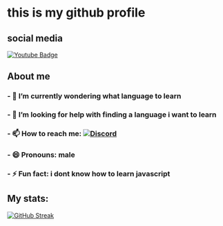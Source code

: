 # this is my github profile
## social media
<div id="badges">
  <a href="https://www.youtube.com/channel/UCExA6qf8Mljuzvteh3FYr0A">
    <img src="https://img.shields.io/badge/YouTube-red?style=for-the-badge&logo=youtube&logoColor=white" alt="Youtube Badge"/>
  </a>
  </a>
</div>
 </div>



## About me
### - 🌱 I’m currently wondering what language to learn
### - 🤔 I’m looking for help with finding a language i want to learn
### - 📫 How to reach me: <a href="https://discord.com/users/688370990404730935"> <img src="https://img.shields.io/badge/discord-grey?logo=discord&logoColor=white&style=for-the-badge" alt="Discord"/> </a>
### - 😄 Pronouns: male
### - ⚡ Fun fact: i dont know how to learn javascript

## My stats:

[![GitHub Streak](http://github-readme-streak-stats.herokuapp.com?user=boxmaninnit&theme=dark&background=000000)](https://git.io/streak-stats)

<!--
**boxmaninnit/boxmaninnit** is a ✨ _special_ ✨ repository because its `README.md` (this file) appears on your GitHub profile.

Here are some ideas to get you started:

- 🌱 I’m currently learning JavaScript
- 🤔 I’m looking for help with learning JavaScript
- 📫 How to reach me: discord: compunter ihate#9430
- 😄 Pronouns: male
- ⚡ Fun fact: i dont know how to learn javascript
-->
